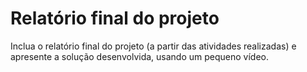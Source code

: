# Relatório final do projeto

 Inclua o relatório final do projeto (a partir das atividades realizadas) e apresente a solução desenvolvida, usando um pequeno vídeo.

 